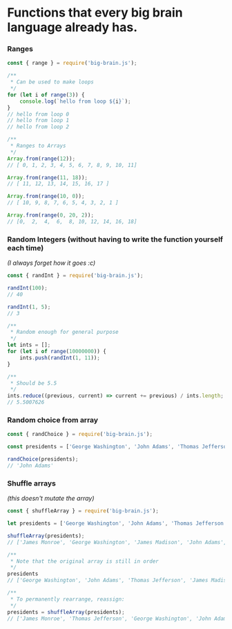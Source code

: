 # Functions that every big brain language already has.

### Ranges
```js
const { range } = require('big-brain.js');

/**
 * Can be used to make loops
 */
for (let i of range(3)) {
	console.log(`hello from loop ${i}`);
}
// hello from loop 0
// hello from loop 1
// hello from loop 2

/**
 * Ranges to Arrays
 */
Array.from(range(12));
// [ 0, 1, 2, 3, 4, 5, 6, 7, 8, 9, 10, 11]

Array.from(range(11, 18));
// [ 11, 12, 13, 14, 15, 16, 17 ]

Array.from(range(10, 0));
// [ 10, 9, 8, 7, 6, 5, 4, 3, 2, 1 ]

Array.from(range(0, 20, 2));
// [0,  2,  4,  6,  8, 10, 12, 14, 16, 18]
```

### Random Integers (without having to write the function yourself each time)  
*(I always forget how it goes :c)*
```js
const { randInt } = require('big-brain.js');

randInt(100);
// 40

randInt(1, 5);
// 3

/**
 * Random enough for general purpose
 */
let ints = [];
for (let i of range(10000000)) {
	ints.push(randInt(1, 11));
}

/**
 * Should be 5.5
 */
ints.reduce((previous, current) => current += previous) / ints.length;
// 5.5007626

```

### Random choice from array
```js
const { randChoice } = require('big-brain.js');

const presidents = ['George Washington', 'John Adams', 'Thomas Jefferson', 'James Madison', 'James Monroe'];

randChoice(presidents);
// 'John Adams'
```

### Shuffle arrays
*(this doesn't mutate the array)*
```js
const { shuffleArray } = require('big-brain.js');

let presidents = ['George Washington', 'John Adams', 'Thomas Jefferson', 'James Madison', 'James Monroe'];

shuffleArray(presidents);
// ['James Monroe', 'George Washington', 'James Madison', 'John Adams', 'Thomas Jefferson']

/**
 * Note that the original array is still in order
 */
presidents
// ['George Washington', 'John Adams', 'Thomas Jefferson', 'James Madison', 'James Monroe']

/**
 * To permanently rearrange, reassign:
 */
presidents = shuffleArray(presidents);
// ['James Monroe', 'Thomas Jefferson', 'George Washington', 'John Adams', 'James Madison']
```
